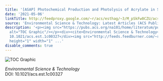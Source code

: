 ```yaml
---
title: '[ASAP] Photochemical Production and Photolysis of Acrylate in Seawater'
date: '2021-05-06'
linkTitle: http://feedproxy.google.com/~r/acs/esthag/~3/M_pSkFw0CZU/acs.est.1c00327
source: 'Environmental Science & Technology: Latest Articles (ACS Publications)'
description: '<p><img src="https://pubs.acs.org/na101/home/literatum/publisher/achs/journals/content/esthag/0/esthag.ahead-of-print/acs.est.1c00327/20210506/images/medium/es1c00327_0007.gif"
  alt="TOC Graphic"/></p><div><cite>Environmental Science & Technology</cite></div><div>DOI:
  10.1021/acs.est.1c00327</div><img src="http://feeds.feedburner.com/~r/acs/esthag/~4/M_pSkFw0CZU"
  height="1" width="1" ...'
disable_comments: true
---
```

<p><img src="https://pubs.acs.org/na101/home/literatum/publisher/achs/journals/content/esthag/0/esthag.ahead-of-print/acs.est.1c00327/20210506/images/medium/es1c00327_0007.gif" alt="TOC Graphic"/></p><div><cite>Environmental Science & Technology</cite></div><div>DOI: 10.1021/acs.est.1c00327</div><img src="http://feeds.feedburner.com/~r/acs/esthag/~4/M_pSkFw0CZU" height="1" width="1" ...